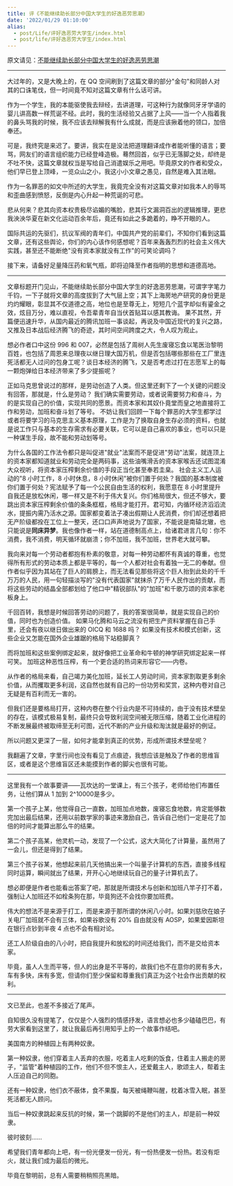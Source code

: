 ```yaml
---
title: 评《不能继续助长部分中国大学生的好逸恶劳思潮》
date: '2022/01/29 01:10:00'
alias:
  - post/Life/评好逸恶劳大学生/index.html
  - post/life/评好逸恶劳大学生/index.html
---
```


原文请见：[不能继续助长部分中国大学生的好逸恶劳思潮](https://www.cxyinfo.com/cms/show-8717.html)

<!-- more -->

---

大过年的，又是大晚上的，在 QQ 空间刷到了这篇文章的部分"金句"和同龄人对其的口诛笔伐，但一时间竟不知对这篇文章有什么话可讲。

作为一个学生，我的本能驱使我去辩经，去讲道理，可这种行为就像同牙牙学语的婴儿讲高数一样荒诞不经。此时，我的生活经验又占据了上风——当一个人指着我的鼻头骂我的时候，我不应该去辩解我有什么成就，而是应该揪着他的领口，加倍奉还。

可是，我终究是来迟了。要讲，我实在是没法把道理翻译成作者能听懂的语言；要骂，网友们的语言组织能力已经登峰造极。蓦然回首，似乎已无落脚之处，却终是不吐不快，这篇文章就权当是写给自己消遣娱乐之用吧。毕竟原文的作者和受众，他们早已登上顶峰，一览众山之小，我这小小文章之愚见，自然是难入其法眼。

作为一名罪恶的如文中所述的大学生，我竟完全没有对这篇文章对如我本人的辱骂和歪曲感到愤怒，反倒是内心升起一种荒诞的可悲。

悲从何来？悲其向资本权贵极尽谄媚的嘴脸，悲其行文漏洞百出的逻辑推理，更悲我泱泱华夏在新文化运动百余年后，竟还有如此之多跪着的，睁不开眼的人。

国际共运的先驱们，抗议军阀的青年们，中国共产党的前辈们，不知你们看到这篇文章，还有这些舆论，你们的内心该作何感想呢？百年来轰轰烈烈的社会主义伟大实践，甚至还不能断绝"没有资本家就没有工作"的可笑论调吗？

接下来，请备好足量降压药和氧气瓶，即将迫降至作者指明的思想和道德高地。

---

文章标题开门见山，不能继续助长部分中国大学生的好逸恶劳思潮，可谓字字笔力千钧，一下子就将文章的高度拔到了大气层上空；其下上海房地产研究的身份更是灼灼耀眼，彰显其不仅道德之高，地位也是至尊无上，短短几个蓝字却似有鎏金之效，炫目万分，难以直视，令吾辈青年自当伏首贴耳以感其教诲。
果不其然，开篇便迅速升华，从国内最近的腾讯加班一事谈起，再说及中国近现代的复兴之路，又推及日本战后经济腾飞的奇迹，其时间空间跨度之大，令人叹为观止。

想必作者口中这份 996 和 007，必然是包括了周树人先生废寝忘食以笔医治黎明百姓，也包括了周恩来总理夜以继日理大国万机，但是否包括哪些那些在工厂里连死活都无人过问的包身工呢？谈日本经济的腾飞，又是否考虑过打在志愿军上的每一颗炮弹给日本经济带来了多少提振呢？

正如马克思曾说过的那样，是劳动创造了人类。但这里还剩下了一个关键的问题没有回答，那就是，什么是劳动？
我们确实需要劳动，或者说需要努力和奋斗，为的是实现自己的价值，实现共同的愿景。而资本家和其奴仆竟堂而皇之地直接将工作和劳动，加班和奋斗划了等号。
不妨让我们回顾一下每个罪恶的大学生都学过或者将要学习的马克思主义基本原理，工作是为了换取自身生存必须的资料，也就是说工作只与基本的生存需求有必要关联，它可以是自己喜欢的事业，也可以只是一种谋生手段，故不能和劳动划等号。

为什么各国的工作法令都只是叫促进"就业"法案而不是促进"劳动"法案，就连顶上的资本家都知道就业和劳动完全是两码事，这些油嘴滑舌的资本家喉舌还试图混淆大众视听，将资本家压榨剩余价值的手段正当化甚至奉若圭臬。
社会主义工人运动的"8 小时工作，8 小时休息，8 小时休闲"被你们置于何处？我国的基本制度被你们置于何处？宪法赋予了每一个公民自由生活的权利，我愿意在 8 小时里提升自我还是放松休闲，哪一样又是不利于伟大复兴。你们格局很大，但还不够大，要跳出资本家压榨剩余价值的条条框框，格局才能打开。君可知，内循环经济滔滔流水，提振内需乃活水之源。国家都变着法子凑出假期让人民消费，你们却还想着把无产阶级都拴在工位上一整天，还口口声声地说为了国家，不能说是南辕北辙，也只能说是**同床异梦**。我也像作者一样，站在道德制高点上，给诸君进言几句：你不消费，我不消费，明天循环就崩溃；你不加班，我不加班，世界老大就可攀。

我向来对每一个劳动者都抱有朴素的敬意，对每一种劳动都怀有真诚的尊重，也觉得所有形式的劳动本质上都是平等的，每一个人都对社会有着独一无二的奉献。但作者似乎因为其站在了巨人的肩膀上，而无法看见那些将这个巨人抬到此处的千千万万的人民，用一句轻描淡写的"没有代表国家"就抹杀了万千人民作出的贡献，而将这些劳动的结晶全部都划给了他口中"精锐部队"的"加班"和千歌万颂的资本家老板身上。

千回百转，我想是时候回答劳动的问题了，我的答案很简单，就是实现自己的价值，同时也为创造价值。
如果马化腾和马云之流没有把生产资料掌握在自己手里，还会有夜以继日做出来的 OICQ 和 1688 吗？
如果没有技术和模式创新，这些企业又怎能在国外企业雄踞的格局下站稳脚真？

而将加班和这些案例绑定起来，就好像把工业革命和牛顿的神学研究绑定起来一样可笑。
加班这种恶性压榨，有一个更合适的热词来形容它——内卷。

从作者的格局来看，自己竭力美化加班，延长工人劳动时间，资本家割取更多剩余价值，从而攫取更多利润，这自然也就有自己的一份功劳和奖赏，这种内卷对自己无疑是有百利而无一害的。

但我们还是要格局打开，这种内卷在整个行业内是不可持续的，由于没有技术壁垒的存在，该模式极易复制，最终只会导致利润空间被无限压缩，随着工业化进程的不断发展最终被取缔至无利可图，近代不断的产业升级和淘汰就是最好的例证。

所以问题又更深了一层，如何才能拿到真正的优势，形成所谓技术壁垒呢？

我翻遍了文章，字里行间也没有看见丁点痕迹，我想应该是触及了作者的思维盲区，或者是这个思维盲区还未能摸到作者的脚尖也很有可能。

---

这里我有一个故事要讲——瓦坎达的一堂课上，有三个孩子，老师给他们布置任务，让他们算从 1 加到 2^10000是多少。

第一个孩子上某，他觉得自己一直数，加班加点地数，废寝忘食地数，肯定能够数完加出最后结果，还用以前数学家的事迹来激励自己，告诉自己他们一定是花了加倍的时间才能算出那么牛的结果。

第二个孩子高某，他灵机一动，发现了一个公式，这大大简化了计算量，虽然用了一会儿，但还是得到了结果。

第三个孩子谷某，他想起来前几天他搞出来一个叫量子计算机的东西，直接多线程同时运算，瞬间就出了结果，开开心心地继续玩自己的量子计算机去了。

想必即便是作者也能看出答案了吧，那就是所谓技术与创新和加班八竿子打不着，强制让人加班还不如栓条狗在那，毕竟狗还不会找你要加班费。

伟大的想法不是来源于打工，而是来源于那所谓的休闲八小时。如果刘慈欣在娘子关电厂加班就不会有三体，如果谷歌没有 20% 自由就没有 AOSP，如果爱因斯坦在银行点钞到半夜 4 点也不会有相对论。

还工人阶级自由的八小时，把自我提升和放松的时间还给我们，而不是交给资本家。

毕竟，虽人人生而平等，但人的出身是不平等的，故我们也不在意你的房有多大，车有多快，床有多宽，但请你们至少保留和尊重我们真正为这个社会作出贡献的权利。

---

文已至此，也差不多接近了尾声。

自知很久没有提笔了，仅仅是个人强烈的情感抒发，语言想必也多少磕磕巴巴，有劳大家看到这里了，就让我最后再引用知乎上的一个故事作结吧。

美国南方的种植园上有两种奴隶。

第一种奴隶，他们穿着主人丢弃的衣服，吃着主人吃剩的饭食，住着主人搬走的房子，"监管"着种植园的工作，他们不但不恨主人，还爱戴主人，歌颂主人，帮着主人压迫自己的同胞。

还有一种奴隶，他们衣不蔽体，食不果腹，每天被绳鞭叫醒，枕着冰雪入眠，甚至死活都无人顾问。

当后一种奴隶跳起来反抗的时候，第一个跳脚的不是他们的主人，却是前一种奴隶。

彼时彼刻……

希望我们青年都向上吧，有一份光便发一份光，有一份热便发一份热。若没有炬火，就让我们成为最后的微光。

毕竟在黎明前，总有人需要稍稍照亮黑暗。
